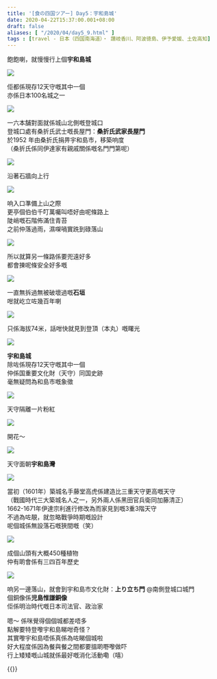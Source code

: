 ```yaml
---
title: '[食の四国ツアー] Day5：宇和島城'
date: 2020-04-22T15:37:00.001+08:00
draft: false
aliases: [ "/2020/04/day5_9.html" ]
tags : [travel - 日本（四国南海道）・ 讚岐香川、阿波徳島、伊予愛媛、土佐高知]
---
```


飽飽喇，就慢慢行上個**宇和島城**  

![](/images/shikoku5f.jpg)

佢都係現存12天守嘅其中一個  
亦係日本100名城之一  

![](/images/shikoku5f1.jpg)

一六本舗對面就係城山北側嘅登城口  
登城口處有桑折氏武士嘅長屋門：**桑折氏武家長屋門**  
於1952 年由桑折氏捐畀宇和島市，移築响度  
（桑折氏係同伊達家有親戚關係嘅名門門第呢）  

![](/images/shikoku5f2.jpg)

沿著石牆向上行  

![](/images/shikoku5f3.jpg)

响入口準備上山之際  
更亭個伯伯千叮萬囑叫唔好由呢條路上  
陡峭嘅石階佈滿住青苔  
之前仲落過雨，濕㗎喎實跣到碌落山  

![](/images/shikoku5f4.jpg)

所以就算另一條路係要兜遠好多  
都會揀呢條安全好多嘅  

![](/images/shikoku5f5.jpg)

一直無拆過無被破壞過嘅**石垣**  
咁就屹立咗幾百年喇  

![](/images/shikoku5f6.jpg)

只係海拔74米，話咁快就見到登頂（本丸）嘅曙光  

![](/images/shikoku5f7.jpg)

**宇和島城**  
除咗係現存12天守嘅其中一個  
仲係国重要文化財（天守）同国史跡  
毫無疑問為和島市嘅象徵  

![](/images/shikoku5f8.jpg)

天守隔離一片粉紅  

![](/images/shikoku5f9.jpg)

開花～  

![](/images/shikoku5f10.jpg)

天守面朝**宇和島灣**  

![](/images/shikoku5f11.jpg)

當初（1601年）築城名手藤堂高虎係建造比三重天守更高嘅天守  
（戰國時代三大築城名人之一，另外兩人係黑田官兵衛同加藤清正）  
1662-1671年伊達宗利進行修改為而家見到嘅3重3階天守  
不過為咗靚，就忽略戰爭時期嘅設計  
呢個城係無設落石嘅狹間嘅（笑）  

![](/images/shikoku5f12.jpg)

成個山頭有大概450種植物  
仲有啲會係有三四百年歷史  

![](/images/shikoku5f13.jpg)

响另一邊落山，就會到宇和島市文化財：**上り立ち門** @南側登城口城門  
個銅像係**児島惟謙銅像**  
佢係明治時代嘅日本司法官、政治家  
  
嗯～ 係咪覺得個個城都差唔多  
點解要特登嚟宇和島睇咁奇怪？  
其實嚟宇和島唔係真係為咗睇個城啦  
好大程度係因為餐與餐之間都要搵啲嘢嚟做吓  
行上矮矮嘅山城就係最好嘅消化活動嘞（嘻）  
  
{{<shikoku>}}
